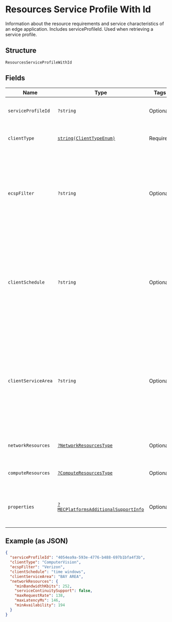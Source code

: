 
# Resources Service Profile With Id

Information about the resource requirements and service characteristics of an edge application. Includes serviceProfileId. Used when retrieving a service profile.

## Structure

`ResourcesServiceProfileWithId`

## Fields

| Name | Type | Tags | Description | Getter | Setter |
|  --- | --- | --- | --- | --- | --- |
| `serviceProfileId` | `?string` | Optional | Unique identifier for a service profile. | getServiceProfileId(): ?string | setServiceProfileId(?string serviceProfileId): void |
| `clientType` | [`string(ClientTypeEnum)`](../../doc/models/client-type-enum.md) | Required | The category of application client. | getClientType(): string | setClientType(string clientType): void |
| `ecspFilter` | `?string` | Optional | Identity of the preferred Edge Computing Service Provider.<br>**Constraints**: *Maximum Length*: `32`, *Pattern*: `^[A-Za-z0-9]{3,32}$` | getEcspFilter(): ?string | setEcspFilter(?string ecspFilter): void |
| `clientSchedule` | `?string` | Optional | The expected operation schedule of the application client (e.g. time windows).<br>**Constraints**: *Maximum Length*: `32`, *Pattern*: `^[A-Za-z0-9 ]{3,32}$` | getClientSchedule(): ?string | setClientSchedule(?string clientSchedule): void |
| `clientServiceArea` | `?string` | Optional | The expected location(s) (e.g. route) of the hosting UE during the Client's operation schedule.<br>**Constraints**: *Maximum Length*: `32`, *Pattern*: `^[A-Za-z0-9 ]{3,32}$` | getClientServiceArea(): ?string | setClientServiceArea(?string clientServiceArea): void |
| `networkResources` | [`?NetworkResourcesType`](../../doc/models/network-resources-type.md) | Optional | Network resources of a service profile. | getNetworkResources(): ?NetworkResourcesType | setNetworkResources(?NetworkResourcesType networkResources): void |
| `computeResources` | [`?ComputeResourcesType`](../../doc/models/compute-resources-type.md) | Optional | Compute resources of a service profile. | getComputeResources(): ?ComputeResourcesType | setComputeResources(?ComputeResourcesType computeResources): void |
| `properties` | [`?MECPlatformsAdditionalSupportInfo`](../../doc/models/mec-platforms-additional-support-info.md) | Optional | Additional service support information for the MEC platform. | getProperties(): ?MECPlatformsAdditionalSupportInfo | setProperties(?MECPlatformsAdditionalSupportInfo properties): void |

## Example (as JSON)

```json
{
  "serviceProfileId": "4054ea9a-593e-4776-b488-697b1bfa4f3b",
  "clientType": "ComputerVision",
  "ecspFilter": "Verizon",
  "clientSchedule": "time windows",
  "clientServiceArea": "BAY AREA",
  "networkResources": {
    "minBandwidthKbits": 252,
    "serviceContinuitySupport": false,
    "maxRequestRate": 138,
    "maxLatencyMs": 146,
    "minAvailability": 194
  }
}
```

